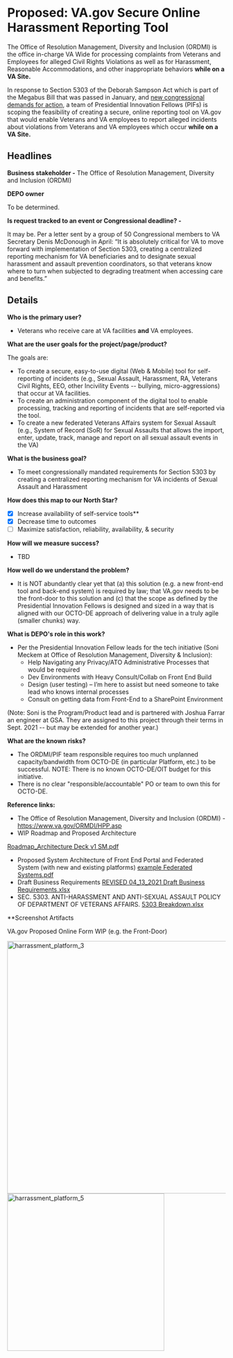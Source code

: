 # Proposed: VA.gov Secure Online Harassment Reporting Tool

The Office of Resolution Management, Diversity and Inclusion (ORDMI) is the office in-charge VA Wide for processing complaints from Veterans and Employees for alleged Civil Rights Violations as well as for Harassment, Reasonable Accommodations, and other inappropriate behaviors **while on a VA Site.**

In response to Section 5303 of the Deborah Sampson Act which is part of the Megabus Bill that was passed in January, and [new congressional demands for action](https://healthitsecurity.com/news/va-health-records-protocols-probed-following-sexual-harassment-reports), a team of Presidential Innovation Fellows (PIFs) is scoping the feasibility of creating a secure, online reporting tool on VA.gov that would enable Veterans and VA employees to report alleged incidents about violations from Veterans and  VA employees which occur **while on a VA Site.**

## Headlines
**Business stakeholder -** The Office of Resolution Management, Diversity and Inclusion (ORDMI)

**DEPO owner**

To be determined.


**Is request tracked to an event or Congressional deadline? -** 

It may be.  Per a letter sent by a group of 50 Congressional members to VA Secretary Denis McDonough in April: “It is absolutely critical for VA to move forward with implementation of Section 5303, creating a centralized reporting mechanism for VA beneficiaries and to designate sexual harassment and assault prevention coordinators, so that veterans know where to turn when subjected to degrading treatment when accessing care and benefits.” 

## Details
**Who is the primary user?**
- Veterans who receive care at VA facilities **and** VA employees.

**What are the user goals for the project/page/product?**

The goals are:

- To create a secure, easy-to-use digital (Web & Mobile) tool for self-reporting of incidents (e.g., Sexual Assault, Harassment, RA, Veterans Civil Rights, EEO, other Incivility Events -- bullying, micro-aggressions) that occur at VA facilities.
- To create an administration component of the digital tool to enable processing, tracking and reporting of incidents that are self-reported via the tool.
- To create a new federated Veterans Affairs system for Sexual Assault (e.g., System of Record (SoR) for Sexual Assaults that allows the import, enter, update, track, manage and report on all sexual assault events in the VA)


**What is the business goal?**

- To meet congressionally mandated requirements for Section 5303 by creating a centralized reporting mechanism for VA incidents of Sexual Assault and Harassment

**How does this map to our North Star?**

- [X] Increase availability of self-service tools**
- [X] Decrease time to outcomes
- [ ] Maximize satisfaction, reliability, availability, & security

**How will we measure success?**
- TBD

**How well do we understand the problem?**
- It is NOT abundantly clear yet that (a) this solution (e.g. a new front-end tool and back-end system) is required by law; that VA.gov needs to be the front-door to this solution and (c) that the scope as defined by the Presidential Innovation Fellows is designed and sized in a way that is aligned with our OCTO-DE approach of delivering value in a truly agile (smaller chunks) way.

**What is DEPO's role in this work?**
- Per the Presidential Innovation Fellow leads for the tech initiative (Soni Meckem at Office of Resolution Management, Diversity & Inclusion):
   - Help Navigating any Privacy/ATO Administrative Processes that would be required
   - Dev Environments with Heavy Consult/Collab on Front End Build
   - Design (user testing) – I’m here to assist but need someone to take lead who knows internal processes
   - Consult on getting data from Front-End to a SharePoint Environment

(Note: Soni is the Program/Product lead and is partnered with Joshua Farrar an engineer at GSA.   They are assigned to this project through their terms in Sept. 2021 -- but may be extended for another year.)

**What are the known risks?**
- The ORDMI/PIF team responsible requires too much unplanned capacity/bandwidth from OCTO-DE (in particular Platform, etc.) to be successful.   NOTE: There is no known OCTO-DE/OIT budget for this initiative.
- There is no clear "responsible/accountable" PO or team to own this for OCTO-DE.

**Reference links:**

- The Office of Resolution Management, Diversity and Inclusion (ORDMI) - https://www.va.gov/ORMDI/HPP.asp
- WIP Roadmap and Proposed Architecture

[Roadmap_Architecture Deck v1 SM.pdf](https://github.com/department-of-veterans-affairs/va.gov-team/files/6399894/Roadmap_Architecture.Deck.v1.SM.pdf)

- Proposed System Architecture of Front End Portal and Federated System (with new and existing platforms)
[example Federated Systems.pdf](https://github.com/department-of-veterans-affairs/digital-experience-products/files/6313817/example.Federated.Systems.pdf)
- Draft Business Requirements
[REVISED 04_13_2021 Draft Business Requirements.xlsx](https://github.com/department-of-veterans-affairs/digital-experience-products/files/6313831/REVISED.04_13_2021.Draft.Business.Requirements.xlsx)
- SEC. 5303. ANTI-HARASSMENT AND ANTI-SEXUAL ASSAULT POLICY OF DEPARTMENT OF VETERANS AFFAIRS.
[5303 Breakdown.xlsx](https://github.com/department-of-veterans-affairs/digital-experience-products/files/6313832/5303.Breakdown.xlsx)


**Screenshot Artifacts

VA.gov Proposed Online Form WIP (e.g. the Front-Door)

<img width="581" alt="harrassment_platform_3" src="https://user-images.githubusercontent.com/63107147/116579223-2e6d7c80-a8e0-11eb-8184-7f2d7ae7fb1f.png">

<img width="362" alt="harrassment_platform_5" src="https://user-images.githubusercontent.com/63107147/116579243-32999a00-a8e0-11eb-952e-a6fc31eb886e.png">




